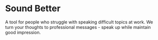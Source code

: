 # Sound Better
A tool for people who struggle with speaking difficult topics at work.
We turn your thoughts to professional messages - speak up while maintain good impression.
